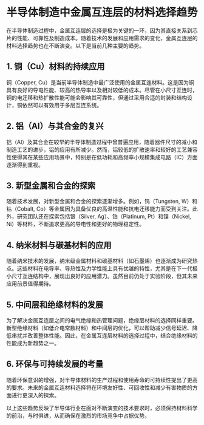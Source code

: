 # 半导体制造中金属互连层的材料选择趋势

在半导体制造过程中，金属互连层的选择是极为关键的一环，因为其直接关系到芯片的性能、可靠性及制造成本。随着技术的发展和应用需求的变化，金属互连层的材料选择趋势也在不断演变。以下是当前几种主要的趋势。

## 1. 铜（Cu）材料的持续应用

铜（Copper, Cu）是当前半导体制造中最广泛使用的金属互连材料。这是因为铜具有良好的导电性能、较高的热导率以及相对较低的成本。尽管在小尺寸互连时，铜的电迁移和热扩散性能可能会影响其可靠性，但通过采用合适的封装和结构设计，铜依然可以有效用于多层互连系统。

## 2. 铝（Al）与其合金的复兴

铝（Al）及其合金在较早的半导体制造过程中曾普遍应用，随着器件尺寸的减小和制造工艺的进步，铝的应用有所减少。然而，铝较低的扩散速率和较好的工艺兼容性使得其在某些应用场景中，特别是在低功耗和高频率小规模集成电路（IC）方面逐渐得到重视。

## 3. 新型金属和合金的探索

随着技术发展，对新型金属和合金的探索逐渐增多。例如，钨（Tungsten, W）和钴（Cobalt, Co）等金属因为具备优良的高温性能和抗电迁移能力而受到关注。此外，研究团队还在探索包括银（Silver, Ag）、铂（Platinum, Pt）和镍（Nickel, Ni）等材料，不断追求更高的导电性和更好的物理稳定性。

## 4. 纳米材料与碳基材料的应用

随着纳米技术的发展，纳米级金属材料和碳基材料（如石墨烯）也逐渐成为研究热点。这些材料在电导率、导热性及力学性能上具有优越的特性，尤其是在下一代极小尺寸互连结构中，展现出良好的应用潜力。虽然目前仍处于实验阶段，但其未来应用前景值得期待。

## 5. 中间层和绝缘材料的发展

为了解决金属互连层之间的电气绝缘和热管理问题，绝缘层材料的选择同样重要。新型绝缘材料（如低介电常数材料）和中间层的优化，可以帮助减少信号延迟、降低串扰并改善整体性能。因此，在金属互连层材料的选择过程中，结合绝缘材料的性能成为新趋势之一。

## 6. 环保与可持续发展的考量

随着环保意识的增强，对半导体材料的生产过程和使用寿命的可持续性提出了更高的要求。未来的金属互连材料选择将在环境友好性、可回收性和减少有害物质的方面进行更深入的探索。

以上这些趋势反映了半导体行业在面对不断演变的技术要求时，必须保持材料科学的前沿，与时俱进，从而确保在激烈的市场竞争中占据优势。